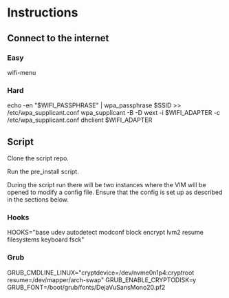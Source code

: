 # Instructions

## Connect to the internet

### Easy
wifi-menu

### Hard
echo -en "$WIFI_PASSPHRASE" | wpa_passphrase $SSID >> /etc/wpa_supplicant.conf
wpa_supplicant -B -D wext -i $WIFI_ADAPTER -c /etc/wpa_supplicant.conf
dhclient $WIFI_ADAPTER

## Script

Clone the script repo.

Run the pre_install script.

During the script run there will be two instances where the VIM will be opened to modify a config file. Ensure that the config is set up as described in the sections below.

### Hooks
HOOKS="base udev autodetect modconf block encrypt lvm2 resume filesystems keyboard fsck"

### Grub
GRUB_CMDLINE_LINUX="cryptdevice=/dev/nvme0n1p4:cryptroot resume=/dev/mapper/arch-swap"
GRUB_ENABLE_CRYPTODISK=y
GRUB_FONT=/boot/grub/fonts/DejaVuSansMono20.pf2
